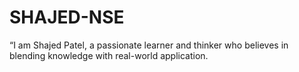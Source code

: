 # SHAJED-NSE
“I am Shajed Patel, a passionate learner and thinker who believes in blending knowledge with real-world application.
